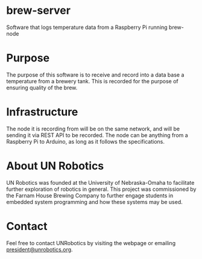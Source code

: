 # brew-server
Software that logs temperature data from a Raspberry Pi running brew-node

# Purpose
The purpose of this software is to receive and record into a data base a temperature from a brewery tank. This is recorded for the purpose of ensuring quality of the brew.

# Infrastructure
The node it is recording from will be on the same network, and will be sending it via REST API to be recorded. The node can be anything from a Raspberry Pi to Arduino, as long as it follows the specifications.

# About UN Robotics
UN Robotics was founded at the University of Nebraska-Omaha to facilitate further exploration of robotics in general. This project was commissioned by the Farnam House Brewing Company to further engage students in embedded system programming and how these systems may be used.

# Contact
Feel free to contact UNRobotics by visiting the webpage or emailing president@unrobotics.org.
